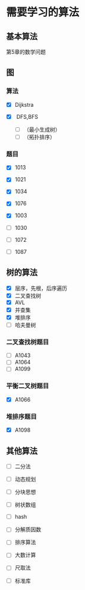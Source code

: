 # 需要学习的算法

## 基本算法

第5章的数学问题

## 图

### 算法

- [x] ​	Dijkstra


- [x] ​	DFS,BFS
  - [ ] ​（最小生成树）
  - [ ] ​（拓扑排序）

### 题目

- [x] 1013

- [x] 1021

- [x] 1034

- [x] 1076

- [x] 1003

- [ ] 1030

- [ ] 1072

- [ ] 1087


## 树的算法

- [x] ​层序，先根，后序遍历
- [x] 二叉查找树
- [x] AVL
- [x] 并查集
- [x] ​堆排序
- [ ] 哈夫曼树

### 二叉查找树题目

- [ ] A1043
- [ ] A1064
- [ ] A1099

### 平衡二叉树题目

- [x] A1066

### 堆排序题目

- [x] A1098

## 其他算法

- [ ] 二分法
- [ ] 动态规划
- [ ] 分块思想
- [ ] 树状数组
- [ ] hash
- [ ] 分解质因数
- [ ] 排序算法
- [ ] 大数计算
- [ ] 尺取法
- [ ] 标准库

